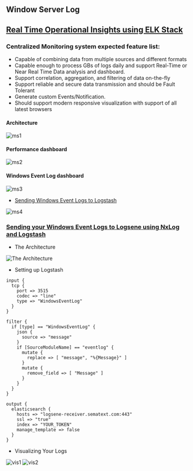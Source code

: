 ## Window Server Log 

## [Real Time Operational Insights using ELK Stack](http://www.hcltech.com/blogs/real-time-operational-insights-using-elk-stack)

### Centralized Monitoring system expected feature list:

- Capable of combining data from multiple sources and different formats
- Capable enough to process GBs of logs daily and support Real-Time or Near Real Time Data analysis and dashboard.
- Support correlation, aggregation, and filtering of data on-the-fly
- Support reliable and secure data transmission and should be Fault Tolerant
- Generate custom Events/Notification.
- Should support modern responsive visualization with support of all latest browsers

#### Architecture

![ms1](http://www.hcltech.com/sites/default/files/images/elk_stack.png)

#### Performance dashboard

![ms2](http://www.hcltech.com/sites/default/files/images/image3.jpg)

#### Windows Event Log  dashboard

![ms3](http://www.hcltech.com/sites/default/files/images/monitoring_dashboard.png)

- [Sending Windows Event Logs to Logstash](https://blog.rootshell.be/2015/08/24/sending-windows-event-logs-to-logstash/)

![ms4](https://blog.rootshell.be/wp-content/uploads/2015/07/eventlog-in-logstash.png)


### [Sending your Windows Event Logs to Logsene using NxLog and Logstash](https://sematext.com/blog/2016/02/01/sending-windows-event-logs-to-logsene-using-nxlog-and-logstash/)

- The Architecture

![The Architecture](https://sematext.com/wp-content/uploads/2016/01/nxlog-logstash-logsene-1024x381.png)

- Setting up Logstash

```
input {
  tcp {
    port => 3515
    codec => "line"
    type => "WindowsEventLog"
  }
}

filter {
  if [type] == "WindowsEventLog" {
    json {
      source => "message"
    }
    if [SourceModuleName] == "eventlog" {
      mutate {
        replace => [ "message", "%{Message}" ]
      }
      mutate {
        remove_field => [ "Message" ]
      }
    }
  }
}

output {
  elasticsearch {
    hosts => "logsene-receiver.sematext.com:443"
    ssl => "true"
    index => "YOUR_TOKEN"
    manage_template => false
  }
}
```

- Visualizing Your Logs

![vis1](https://sematext.com/wp-content/uploads/2016/01/live-tail-1024x405.png)
![vis2](https://sematext.com/wp-content/uploads/2016/01/dashboard-1024x400.png)

